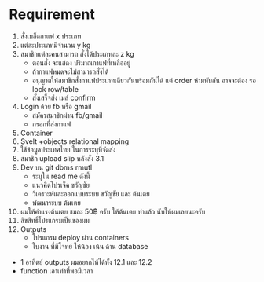 # Requirement
1. สั่งเมล็ดกาแฟ x ประเภท
2. แต่ละประเภทมีจำนวน y kg
3. สมาชิกแต่ละคนสามารถ สั่งได้ประเภทละ z kg
    - ตอนสั่ง จะแสดง ปริมาณกาแฟที่เหลืออยู่
    - ถ้ากาแฟหมดจะไม่สามารถสั่งได้
    - อนุญาตให้สมาชิกสั่งกาแฟประเภทเดียวกันพร้อมกันได้ แต่ order ห้ามทับกัน อาจจะต้อง รอ lock row/table 
    - สั่งเสร็จส่ง เมล์ confirm 
4. Login ด้วย fb หรือ gmail
    - สมัครสมาชิกผ่าน fb/gmail
    - กรอกที่ส่งกาแฟ
5. Container
6. Svelt +objects relational mapping
7. ใช้ข้อมูลประเทศไทย ในการระบุที่จัดส่ง
8. สมาชิก upload slip หลังสั่ง 3.1
9. Dev บน git dbms rmutl
    - ระบุใน read me ดังนี้
    - แนวคิดโปรเจ็ค ขวัญชัย
    - วิเคราะห์และออกแบบระบบ ขวัญชัย และ ต้นเตย
    - พัฒนาระบบ ต้นเตย
10. ผมให้ค่าแรงต้นเตย ชมละ 50฿ ครับ ให้ต้นเตย ทำแล้ว นับให้ผมเลยนะครับ
11. ลิขสิทธิ์โปรแกรมเป็นของผม
12. Outputs 
    - โปรแกรม deploy ผ่าน containers 
    - ใบงาน ที่มีโจทย์ ให้น้อง เน้น ด้าน database

- 1 อาทิตย์ outputs ผมอยากให้ได้ทั้ง 12.1 และ 12.2 
- function เอาเท่าที่พอมีเวลา